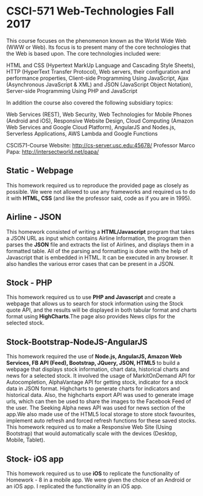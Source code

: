 # CSCI-571 Web-Technologies Fall 2017

This course focuses on the phenomenon known as the World Wide Web (WWW or Web). Its focus is to present many of the core technologies that the Web is based upon. The core technologies included were:

HTML and CSS (Hypertext MarkUp Language and Cascading Style Sheets),
HTTP (HyperText Transfer Protocol),
Web servers, their configuration and performance properties,
Client-side Programming Using JavaScript,
Ajax (Asynchronous JavaScript & XML) and JSON (JavaScript Object Notation),
Server-side Programming Using PHP and JavaScript

In addition the course  also covered the following subsidiary topics:

Web Services (REST),
Web Security,
Web Technologies for Mobile Phones (Android and iOS),
Responsive Website Design,
Cloud Computing (Amazon Web Services and Google Cloud Platform),
AngularJS and Nodes.js,
Serverless Applications,
AWS Lambda and Google Functions

CSCI571-Course Website: http://cs-server.usc.edu:45678/
Professor Marco Papa: http://intersectworld.net/papa/

## Static - Webpage
This homework required us to reproduce the provided page as closely as possible. We were not allowed to use any frameworks and required us to do it with **HTML, CSS** (and like the professor said, code as if you are in 1995).

## Airline - JSON
This homework consisted of writing a **HTML/Javascript** program that takes a JSON URL as input which contains Airline Information, the program then parses the **JSON** file and extracts the list of Airlines, and displays them in a formatted table. All of the parsing and formatting is done with the help of Javascript that is embedded in HTML. It can be executed in any browser. It also handles the various error cases that can be present in a JSON.

## Stock - PHP
This homework required us to use **PHP and Javascript** and create a webpage that allows us to search for stock information using the Stock quote API, and the results will be displayed in both tabular format and charts format using **HighCharts**.The page also provides News clips for the selected stock.  

## Stock-Bootstrap-NodeJS-AngularJS
This homework required the use of **Node.js, AngularJS, Amazon Web Services, FB API (Feed), Bootstrap, JQuery, JSON, HTML5**  to build a webpage that displays stock information, chart data, historical charts and news for a selected stock. It involved the usage of MarkitOnDemand API for Autocompletion, AlphaVantage API for getting stock, indicator for a stock data in JSON format. Highcharts to generate charts for indicators and historical data. Also, the highcharts export API was used to generate image urls, which can then be used to share the images to the Facebook Feed of the user. The Seeking Alpha news API was used for news section of the app.We also made use of the HTML5 local storage to store stock favourites, implement auto refresh and forced refresh functions for these saved stocks. 
This homework required us to make a Responsive Web Site (Using Bootstrap) that would automatically scale with the devices (Desktop, Mobile, Tablet).

## Stock- iOS app
This homework required us to use **iOS** to replicate the functionality of Homework - 8 in a mobile app. We were given the choice of an Android or an iOS app. I replicated the functionality in an iOS app. 



